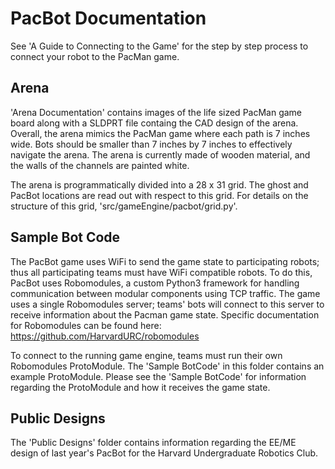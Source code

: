 # PacBot Documentation

See 'A Guide to Connecting to the Game' for the step by step process to connect your robot to the PacMan game.

## Arena

'Arena Documentation' contains images of the life sized PacMan game board along with a SLDPRT file containg the CAD design of the arena. Overall, the arena mimics the PacMan game where each path is 7 inches wide. Bots should be smaller than 7 inches by 7 inches to effectively navigate the arena. The arena is currently made of wooden material, and the walls of the channels are painted white.

The arena is programmatically divided into a 28 x 31 grid. The ghost and PacBot locations are read out with respect to this grid. For details on the structure of this grid, 'src/gameEngine/pacbot/grid.py'.

## Sample Bot Code

The PacBot game uses WiFi to send the game state to participating robots; thus all participating teams must have WiFi compatible robots. To do this, PacBot uses Robomodules, a custom Python3 framework for handling communication between modular components using TCP traffic. The game uses a single Robomodules server; teams' bots will connect to this server to receive information about the Pacman game state. Specific documentation for Robomodules can be found here: https://github.com/HarvardURC/robomodules

To connect to the running game engine, teams must run their own Robomodules ProtoModule. The 'Sample BotCode' in this folder contains an example ProtoModule. Please see the 'Sample BotCode' for information regarding the ProtoModule and how it receives the game state.

## Public Designs

The 'Public Designs' folder contains information regarding the EE/ME design of last year's PacBot for the Harvard Undergraduate Robotics Club.